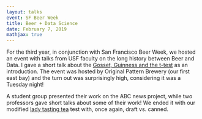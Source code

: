 ```yaml
---
layout: talks
event: SF Beer Week 
title: Beer + Data Science 
date: February 7, 2019 
mathjax: true
---
```


For the third year, in conjunction with San Francisco Beer Week, we hosted an event with talks from USF faculty on the long history between Beer and Data. I gave a short talk about the [Gosset, Guinness and the t-test](https://en.wikipedia.org/wiki/William_Sealy_Gosset) as an introduction. The event was hosted by Original Pattern Brewery (our first east bay) and the turn out was surprisingly high, considering it was a Tuesday night!

A student group presented their work on the ABC news project, while two professors gave short talks about some of their work! We ended it with our modified [lady tasting tea](https://en.wikipedia.org/wiki/Lady_tasting_tea) test with, once again, draft vs. canned. 


